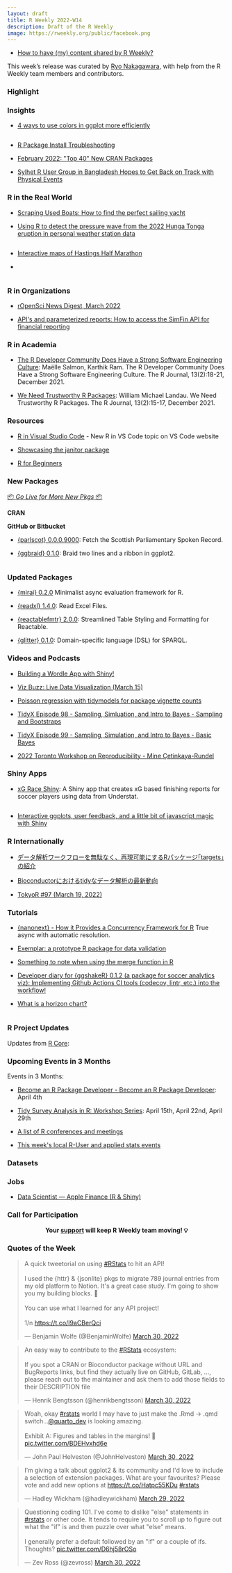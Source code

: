 ```yaml
---
layout: draft
title: R Weekly 2022-W14
description: Draft of the R Weekly
image: https://rweekly.org/public/facebook.png
---
```



+ [How to have (my) content shared by R Weekly?](https://github.com/rweekly/rweekly.org#how-to-have-my-content-shared-by-r-weekly)

This week’s release was curated by [Ryo Nakagawara](https://twitter.com/R_by_Ryo), with help from the R Weekly team members and contributors.

###  Highlight



### Insights

+ [4 ways to use colors in ggplot more efficiently](https://albert-rapp.de/post/2022-02-19-ggplot2-color-tips-from-datawrapper/)

![]()

+ [R Package Install Troubleshooting](https://www.littlemissdata.com/blog/r-package-install)

+ [February 2022: "Top 40" New CRAN Packages](https://rviews.rstudio.com/2022/03/28/february-2022-top-40-new-cran-packages/)

+ [Sylhet R User Group in Bangladesh Hopes to Get Back on Track with Physical Events](https://www.r-consortium.org/blog/2022/03/28/sylhet-r-user-group-in-bangladesh-hopes-to-get-back-on-track-with-physical-events)

### R in the Real World

+ [Scraping Used Boats: How to find the perfect sailing yacht](https://lukas-r.blog/posts/2022-01-10-scraping-used-boats/)

+ [Using R to detect the pressure wave from the 2022 Hunga Tonga eruption in personal weather station data](https://nsaunders.wordpress.com/2022/03/29/using-r-to-detect-the-pressure-wave-from-the-2022-hunga-tonga-eruption-in-personal-weather-station-data/)

![]()

+ [Interactive maps of Hastings Half Marathon](https://www.rostrum.blog/2022/03/31/hastings-half/)

+ [](https://github.com/toebR/Own_R_Viz_Projects/tree/master/google_activity_infographic)

![]()

###  R in Organizations

+ [rOpenSci News Digest, March 2022](https://ropensci.org/blog/2022/03/18/ropensci-news-digest-march-2022/)

+ [API's and parameterized reports: How to access the SimFin API for financial reporting](https://lukas-r.blog/posts/2021-12-15-apis-and-parameterized-reports/)

###  R in Academia

+ [The R Developer Community Does Have a Strong Software Engineering Culture](https://journal.r-project.org/archive/2021/RJ-2021-110/index.html): Maëlle Salmon, Karthik Ram. The R Developer Community Does Have a Strong Software Engineering Culture. The R Journal, 13(2):18-21, December 2021.

+ [We Need Trustworthy R Packages](https://journal.r-project.org/archive/2021/RJ-2021-109/index.html): William Michael Landau. We Need Trustworthy R Packages. The R Journal, 13(2):15-17, December 2021.


###  Resources

+ [R in Visual Studio Code](https://code.visualstudio.com/docs/languages/r) - New R in VS Code topic on VS Code website

+ [Showcasing the janitor package](https://albert-rapp.de/post/2022-01-12-janitor-showcase/)

+ [R for Beginners](https://ashavrova.com/r-course/)


###  New Packages

<p class="added-hostname"><a href="https://rweekly.org/live" target="_blank" class="externalLink">📦 <i>Go Live for More New Pkgs</i> 📦</a></p>

**CRAN**


**GitHub or Bitbucket**

+ [{parlscot} 0.0.0.9000](https://github.com/dbrby/parlscot): Fetch the Scottish Parliamentary Spoken Record.

+ [{ggbraid} 0.1.0](https://github.com/nsgrantham/ggbraid):  Braid two lines and a ribbon in ggplot2.

![]()

### Updated Packages

+ [{mirai} 0.2.0](https://cran.r-project.org/package=mirai) Minimalist async evaluation framework for R.

+ [{readxl} 1.4.0](https://www.tidyverse.org/blog/2022/03/readxl-1-4-0/): Read Excel Files.

+ [{reactablefmtr} 2.0.0](https://cran.r-project.org/package=reactablefmtr): Streamlined Table Styling and Formatting for Reactable.

+ [{glitter} 0.1.0](https://github.com/lvaudor/glitter/): Domain-specific language (DSL) for SPARQL.

###  Videos and Podcasts

+ [Building a Wordle App with Shiny!](https://www.youtube.com/playlist?list=PL9HYL-VRX0oQnWIeY_ydYBdU76iQ-tchU)

+ [Viz Buzz: Live Data Visualization (March 15)](https://www.youtube.com/watch?v=0uG4A9r0ewI)

+ [Poisson regression with tidymodels for package vignette counts](https://www.youtube.com/watch?v=NEPEgfryId8)

+ [TidyX Episode 98 - Sampling, Simluation, and Intro to Bayes - Sampling and Bootstraps](https://www.youtube.com/watch?v=N9NEH4y7okc)

+ [TidyX Episode 99 - Sampling, Simulation, and Intro to Bayes - Basic Bayes](https://www.youtube.com/watch?v=WBNaGw7GxxM)

+ [2022 Toronto Workshop on Reproducibility - Mine Çetinkaya-Rundel](https://www.youtube.com/watch?v=6p4vOKS6Xls)


### Shiny Apps

+ [xG Race Shiny](https://harshkrishna.shinyapps.io/PlayerFinishingOverview/): A Shiny app that creates xG based finishing reports for soccer players using data from Understat.

![]()

+ [Interactive ggplots, user feedback, and a little bit of javascript magic with Shiny](https://albert-rapp.de/post/2022-01-17-drawing-a-ggplot-interactively/)

### R Internationally

+ [データ解析ワークフローを無駄なく、再現可能にするRパッケージ｢targets｣の紹介](https://togotv.dbcls.jp/en/20220331.html)

+ [Bioconductorにおけるtidyなデータ解析の最新動向](https://togotv.dbcls.jp/en/20210214.html)

+ [TokyoR #97 (March 19, 2022)](https://tokyor.connpass.com/event/241583/)

###  Tutorials

+ [{nanonext} - How it Provides a Concurrency Framework for R](https://shikokuchuo.net/posts/17-nanonext-concurrency/) True async with automatic resolution.

+ [Exemplar: a prototype R package for data validation](https://mdneuzerling.com/post/exemplar-a-prototype-r-package-for-data-validation/)

+ [Something to note when using the merge function in R](https://statisticaloddsandends.wordpress.com/2022/03/11/something-to-note-when-using-the-merge-function-in-r/)

+ [Developer diary for {ggshakeR} 0.1.2 (a package for soccer analytics viz): Implementing Github Actions CI tools (codecov, lintr, etc.) into the workflow!](https://ryo-n7.github.io/2022-03-23-ggshakeR-0.1.2-announcement/)

+ [What is a horizon chart?](https://statisticaloddsandends.wordpress.com/2022/03/31/what-is-a-horizon-chart/)

![]()

<!--<div class="post-more-begin></div><div class="post-more-end"></div>-->

###  R Project Updates

Updates from [R Core](http://developer.r-project.org/blosxom.cgi/R-devel/NEWS):


###  Upcoming Events in 3 Months

Events in 3 Months:

+ [Become an R Package Developer - Become an R Package Developer](https://www.meetup.com/rladies-johannesburg/events/284974968/): April 4th

+ [Tidy Survey Analysis in R: Workshop Series](https://www.mapor.org/2022-spring-webinar-series/): April 15th, April 22nd, April 29th

+ [A list of R conferences and meetings](https://jumpingrivers.github.io/meetingsR/events.html)

+ [This week's local R-User and applied stats events](https://community.rstudio.com/c/irl)


### Datasets

### Jobs

+ [Data Scientist — Apple Finance (R & Shiny)](https://jobs.apple.com/en-us/details/200311967/data-scientist-apple-finance-r-shiny)

###  Call for Participation

<p class="hide-support added-hostname support-rweekly" style="text-align: center;font-weight: bold;">Your <a class="non-visited externalLink" href="https://www.patreon.com/rweekly" onclick="pas(this)">support</a> will keep R Weekly team moving! 💡</p>

###  Quotes of the Week

<blockquote class="twitter-tweet"><p lang="en" dir="ltr">A quick tweetorial on using <a href="https://twitter.com/hashtag/RStats?src=hash&amp;ref_src=twsrc%5Etfw">#RStats</a> to hit an API!<br><br>I used the {httr} &amp; {jsonlite} pkgs to migrate 789 journal entries from my old platform to Notion. It&#39;s a great case study. I&#39;m going to show you my building blocks. 🧱<br><br>You can use what I learned for any API project!<br><br>1/n <a href="https://t.co/I9aCBerQci">https://t.co/I9aCBerQci</a></p>&mdash; Benjamin Wolfe (@BenjaminWolfe) <a href="https://twitter.com/BenjaminWolfe/status/1508984458350936070?ref_src=twsrc%5Etfw">March 30, 2022</a></blockquote> <script async src="https://platform.twitter.com/widgets.js" charset="utf-8"></script> 

<blockquote class="twitter-tweet"><p lang="en" dir="ltr">An easy way to contribute to the <a href="https://twitter.com/hashtag/RStats?src=hash&amp;ref_src=twsrc%5Etfw">#RStats</a> ecosystem:<br><br>If you spot a CRAN or Bioconductor package without URL and BugReports links, but find they actually live on GitHub, GitLab, ..., please reach out to the maintainer and ask them to add those fields to their DESCRIPTION file</p>&mdash; Henrik Bengtsson (@henrikbengtsson) <a href="https://twitter.com/henrikbengtsson/status/1509183591938330633?ref_src=twsrc%5Etfw">March 30, 2022</a></blockquote> <script async src="https://platform.twitter.com/widgets.js" charset="utf-8"></script> 

<blockquote class="twitter-tweet"><p lang="en" dir="ltr">Woah, okay <a href="https://twitter.com/hashtag/rstats?src=hash&amp;ref_src=twsrc%5Etfw">#rstats</a> world I may have to just make the .Rmd -&gt; .qmd switch...<a href="https://twitter.com/quarto_dev?ref_src=twsrc%5Etfw">@quarto_dev</a> is looking amazing. <br><br>Exhibit A: Figures and tables in the margins! 🤯 <a href="https://t.co/BDEHvxhd6e">pic.twitter.com/BDEHvxhd6e</a></p>&mdash; John Paul Helveston (@JohnHelveston) <a href="https://twitter.com/JohnHelveston/status/1509118985782050818?ref_src=twsrc%5Etfw">March 30, 2022</a></blockquote> <script async src="https://platform.twitter.com/widgets.js" charset="utf-8"></script> 

<blockquote class="twitter-tweet"><p lang="en" dir="ltr">I’m giving a talk about ggplot2 &amp; its community and I&#39;d love to include a selection of extension packages. What are your favourites? Please vote and add new options at <a href="https://t.co/Hatpc55KDu">https://t.co/Hatpc55KDu</a> <a href="https://twitter.com/hashtag/rstats?src=hash&amp;ref_src=twsrc%5Etfw">#rstats</a></p>&mdash; Hadley Wickham (@hadleywickham) <a href="https://twitter.com/hadleywickham/status/1508806689109286930?ref_src=twsrc%5Etfw">March 29, 2022</a></blockquote> <script async src="https://platform.twitter.com/widgets.js" charset="utf-8"></script> 

<blockquote class="twitter-tweet"><p lang="en" dir="ltr">Questioning coding 101. I&#39;ve come to dislike &quot;else&quot; statements in <a href="https://twitter.com/hashtag/rstats?src=hash&amp;ref_src=twsrc%5Etfw">#rstats</a> or other code. It tends to require you to scroll up to figure out what the &quot;if&quot; is and then puzzle over what &quot;else&quot; means.<br><br>I generally prefer a default followed by an &quot;if&quot; or a couple of ifs. Thoughts? <a href="https://t.co/D6hj58rOSo">pic.twitter.com/D6hj58rOSo</a></p>&mdash; Zev Ross (@zevross) <a href="https://twitter.com/zevross/status/1509178081109553162?ref_src=twsrc%5Etfw">March 30, 2022</a></blockquote> <script async src="https://platform.twitter.com/widgets.js" charset="utf-8"></script> 
